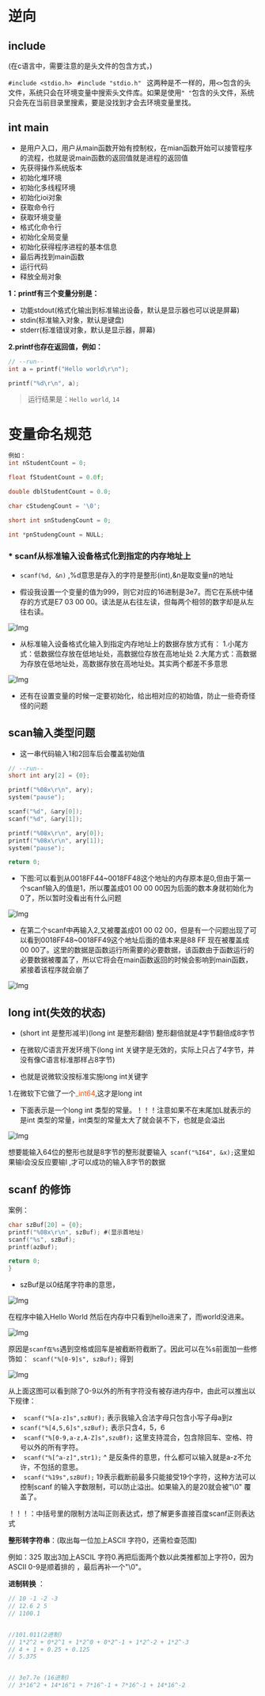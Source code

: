 # 逆向

## include

(在c语言中，需要注意的是头文件的包含方式，)

``#include <stdio.h> ``   ``#include "stdio.h" `` 这两种是不一样的，用``<>``包含的头文件，系统只会在环境变量中搜索头文件库。如果是使用``" "``包含的头文件，系统只会先在当前目录里搜素，要是没找到才会去环境变量里找。

## int main 
* 是用户入口，用户从main函数开始有控制权，在mian函数开始可以接管程序的流程，也就是说main函数的返回值就是进程的返回值
* 先获得操作系统版本
* 初始化堆环境
* 初始化多线程环境
* 初始化ioi对象
* 获取命令行
* 获取环境变量
* 格式化命令行
* 初始化全局变量
* 初始化获得程序进程的基本信息
* 最后再找到main函数
* 运行代码
* 释放全局对象


**1：printf有三个变量分别是：**
* 功能stdout(格式化输出到标准输出设备，默认是显示器也可以说是屏幕)
* stdin(标准输入对象，默认是键盘)
* stderr(标准错误对象，默认是显示器，屏幕)

**2.printf也存在返回值，例如：**
```C
// --run--
int a = printf("Hello world\r\n");

printf("%d\r\n", a);
```
>运行结果是：`Hello world`, `14`

# 变量命名规范
```C
例如：
int nStudentCount = 0;

float fStudentCount = 0.0f;

double dblStudentCount = 0.0;

char cStudengCount = '\0';

short int snStudengCount = 0;

int *pnStudengCount = NULL;
```



### * scanf从标准输入设备格式化到指定的内存地址上

* ``scanf(%d, &n)`` ,%d意思是存入的字符是整形(int),&n是取变量n的地址

* 假设我设置一个变量的值为999，则它对应的16进制是3e7。而它在系统中储存的方式是E7 03 00 00。读法是从右往左读，但每两个相邻的数字却是从左往右读。

![Img](https://rtyu-1317440738.cos.ap-guangzhou.myqcloud.com/202305091942351.webp)


* 从标准输入设备格式化输入到指定内存地址上的数据存放方式有：
1.小尾方式：低数据位存放在低地址处，高数据位存放在高地址处
2.大尾方式：高数据为存放在低地址处，高数据存放在高地址处。其实两个都差不多意思

![Img](https://rtyu-1317440738.cos.ap-guangzhou.myqcloud.com/202305091943293.webp)


* 还有在设置变量的时候一定要初始化，给出相对应的初始值，防止一些奇奇怪怪的问题



## scan输入类型问题
* 这一串代码输入1和2回车后会覆盖初始值
```c
// --run--
short int ary[2] = {0};

printf("%08x\r\n", ary);
system("pause");

scanf("%d", &ary[0]);
scanf("%d", &ary[1]);

printf("%08x\r\n", ary[0]);
printf("%08x\r\n", ary[1]);
system("pause");

return 0;

```


* 下图:可以看到从0018FF44~0018FF48这个地址的内存原本是0,但由于第一个scanf输入的值是1，所以覆盖成01 00 00 00因为后面的数本身就初始化为0了，所以暂时没看出有什么问题

![Img](https://rtyu-1317440738.cos.ap-guangzhou.myqcloud.com/202305091943601.webp)


* 在第二个scanf中再输入2,又被覆盖成01 00 02 00，但是有一个问题出现了可以看到0018FF48~0018FF49这个地址后面的值本来是88 FF 现在被覆盖成00 00了。这里的数据是函数运行所需要的必要数据，该函数由于函数运行的必要数据被覆盖了，所以它将会在main函数返回的时候会影响到main函数，紧接着该程序就会崩了

![Img](https://rtyu-1317440738.cos.ap-guangzhou.myqcloud.com/202305091943092.webp)

 

 ## long int(失效的状态)
* (short int 是整形减半)(long int 是整形翻倍) 整形翻倍就是4字节翻倍成8字节
 
 * 在微软/C语言开发环境下(long int 关键字是无效的，实际上只占了4字节，并没有像C语言标准那样占8字节)

* 也就是说微软没按标准实施long int关键字

 1.在微软下它做了一个<span style="color: rgb(255, 76, 0);">_int64</span>,这才是long int 

* 下面表示是一个long int 类型的常量。！！！注意如果不在末尾加L就表示的是int 类型的常量，int类型的常量太大了就会装不下，也就是会溢出
 
![Img](https://rtyu-1317440738.cos.ap-guangzhou.myqcloud.com/202305091944134.webp)



想要能输入64位的整形也就是8字节的整形就要输入`` scanf("%I64", &x);``这里如果输i会没反应要输I ,才可以成功的输入8字节的数据 




## scanf 的修饰
案例：
```C
char szBuf[20] = {0};
printf("%08x\r\n", szBuf); #(显示首地址)
scanf("%s", szBuf);
printf(azBuf);

return 0;
}
```
* szBuf是以0结尾字符串的意思， 


![Img](https://rtyu-1317440738.cos.ap-guangzhou.myqcloud.com/202305091944582.webp)


在程序中输入Hello World 然后在内存中只看到hello进来了，而world没进来。

![Img](https://rtyu-1317440738.cos.ap-guangzhou.myqcloud.com/202305091945195.webp)

原因是``scanf在%s``遇到空格或回车是被截断符截断了。因此可以在%s前面加一些修饰如：`` scanf("%[0-9]s", szBuf);`` 得到

![Img](https://rtyu-1317440738.cos.ap-guangzhou.myqcloud.com/202305091945843.webp)

 
 从上面这图可以看到除了0-9以外的所有字符没有被存进内存中，由此可以推出以下规律：
 * `` scanf("%[a-z]s",szBUf);`` 表示我输入合法字母只包含小写子母a到z
 * `` scanf("%[4,5,6]s",szBuf); `` 表示只含4，5，6
 * `` scanf("%[0-9,a-z,A-Z]s",szuBf);`` 这里支持混合，包含除回车、空格、符号以外的所有字符。
 * `` scanf("%[^a-z]",str1);`` ^ 是反条件的意思，什么都可以输入就是a-z不允许，不包括的意思。
 * `` scanf("%19s",szBUf);`` 19表示截断前最多只能接受19个字符，这种方法可以控制scanf 的输入字数限制，可以防止溢出。如果输入的是20就会被"\0" 覆盖了。
 
！！！：中括号里的限制方法叫正则表达式，想了解更多直接百度scanf正则表达式

**整形转字符串**：(取出每一位加上ASCII 字符0，还需检查范围)

例如：325 取出3加上ASCIL 字符0.再把后面两个数以此类推都加上字符0，因为ASCII 0-9是顺着排的 ，最后再补一个"\0"。



**进制转换** ：
```C
// 10 -1 -2 -3
// 12.6 2 5
// 1100.1 


//101.011(2进制)
// 1*2^2 + 0*2^1 + 1*2^0 + 0*2^-1 + 1*2^-2 + 1*2^-3
// 4 + 1 + 0.25 + 0.125
// 5.375


// 3e7.7e (16进制)
// 3*16^2 + 14*16^1 + 7*16^-1 + 7*16^-1 + 14*16^-2

```




